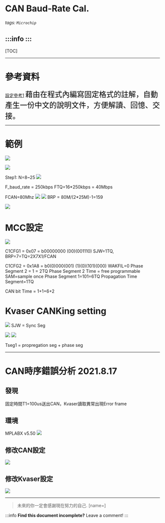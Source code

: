 
CAN Baud-Rate Cal.
===
###### tags: `Microchip`

:::info
:::
---

[TOC]

---

# 參考資料
[設定參考1](https://www.itread01.com/content/1549180824.html)
<font size=5, color=black>藉由在程式內編寫固定格式的註解，自動產生一份中文的說明文件，方便解讀、回憶、交接。</font><br>

---

# 範例
![](https://i.imgur.com/rPebpeu.png)

![](https://i.imgur.com/GfB8j7w.png)


Step1: 
N=8~25
![](https://i.imgur.com/AEl8zLC.png)

F_baud_rate = 250kbps
FTQ=16*250kbps = 40Mbps


FCAN=80Mhz
![](https://i.imgur.com/FiCLiFn.png)
![](https://i.imgur.com/rQ0GPc3.png)
BRP = 80M/(2*25M)-1=159

![](https://i.imgur.com/VyGiUPR.png)


# MCC設定
![](https://i.imgur.com/fs5eJeM.png)

C1CFG1 = 0x07 = b00000000 (00)(001110)
SJW=1TQ, BRP=7=TQ=2X7X1/FCAN

C1CFG2 = 0x1A8 = b0(0)000(001) (1)(0)(101)(000)
WAKFIL=0
Phase Segment 2 = 1 = 2TQ
Phase Segment 2 Time = free programmable
SAM=sample once
Phase Segment 1=101=6TQ
Propagation Time Segment=1TQ

CAN bit Time = 1+1+6+2


# Kvaser CANKing setting

![](https://i.imgur.com/AT5EGHJ.png)
SJW = Sync Seg 

![](https://i.imgur.com/7EF9FmJ.png)
![](https://i.imgur.com/oHqFHOi.png)

Tseg1 = propregation seg + phase seg


---
# CAN時序錯誤分析 2021.8.17

## 發現
固定時間T1=100us送出CAN，Kvaser讀取異常出現Error frame

## 環境
MPLABX v5.50
![](https://i.imgur.com/hKgPOzV.png)

## 修改CAN設定
![](https://i.imgur.com/XykEmBl.png)

## 修改Kvaser設定
![](https://i.imgur.com/oHFAcjV.png)

---

> 未來的你一定會感謝現在努力的自己. [name=]

:::info
**Find this document incomplete?** Leave a comment!
:::


